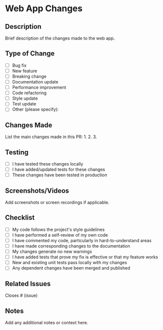# Web App Changes

## Description
Brief description of the changes made to the web app.

## Type of Change
- [ ] Bug fix
- [ ] New feature
- [ ] Breaking change
- [ ] Documentation update
- [ ] Performance improvement
- [ ] Code refactoring
- [ ] Style update
- [ ] Test update
- [ ] Other (please specify):

## Changes Made
List the main changes made in this PR:
1. 
2. 
3. 

## Testing
- [ ] I have tested these changes locally
- [ ] I have added/updated tests for these changes
- [ ] These changes have been tested in production

## Screenshots/Videos
Add screenshots or screen recordings if applicable.

## Checklist
- [ ] My code follows the project's style guidelines
- [ ] I have performed a self-review of my own code
- [ ] I have commented my code, particularly in hard-to-understand areas
- [ ] I have made corresponding changes to the documentation
- [ ] My changes generate no new warnings
- [ ] I have added tests that prove my fix is effective or that my feature works
- [ ] New and existing unit tests pass locally with my changes
- [ ] Any dependent changes have been merged and published

## Related Issues
Closes # (issue)

## Notes
Add any additional notes or context here. 